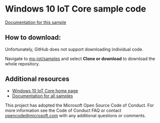 Windows 10 IoT Core sample code
===============

[Documentation for this sample](https://developer.microsoft.com/en-us/windows/iot/samples/appinstaller) 

## How to download:

Unfortunately, GitHub does not support downloading individual code. 

Navigate to [ms-iot/samples](https://github.com/ms-iot/samples) and select **Clone or download** to download the whole repository.


## Additional resources
* [Windows 10 IoT Core home page](https://developer.microsoft.com/en-us/windows/iot/)
* [Documentation for all samples](https://developer.microsoft.com/en-us/windows/iot/samples)

This project has adopted the Microsoft Open Source Code of Conduct. For more information see the Code of Conduct FAQ or contact opencode@microsoft.com with any additional questions or comments.